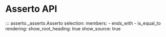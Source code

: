 # Asserto API

::: asserto._asserto.Asserto
    selection:
      members:
        - ends_with
        - is_equal_to
    rendering:
        show_root_heading: true
        show_source: true

